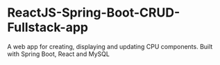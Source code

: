 # ReactJS-Spring-Boot-CRUD-Fullstack-app
A web app for creating, displaying and updating CPU components.
Built with Spring Boot, React and MySQL
